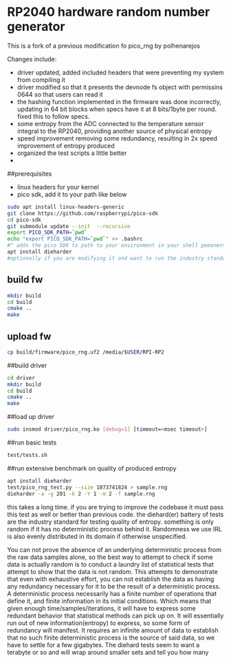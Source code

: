 # RP2040 hardware random number generator


This is a fork of a previous modification fo pico_rng by polhenarejos

Changes include:
* driver updated, added included headers that were preventing my system from compiling it
* driver modified so that it presents the devnode fs object with permissins 0644 so that users can read it
* the hashing function implemented in the firmware was done incorrectly, updating in 64 bit blocks when specs have it at 8 bits/1byte per round.  fixed this to follow specs. 
* some entropy from the ADC connected to the temperature sensor integral to the RP2040, providing another source of physical entropy
* speed improvement removing some redundancy, resulting in 2x speed improvement of entropy produced
* organized the test scripts a little better
* 

##prerequisites
* linux headers for your kernel
* pico sdk, add it to your path like below

```bash
sudo apt install linux-headers-generic
git clone https://github.com/raspberrypi/pico-sdk
cd pico-sdk
git submodule update --init  --recursive
export PICO_SDK_PATH=`pwd`
echo "export PICO_SDK_PATH=`pwd`" >> .bashrc 
#^ adds the pico SDK to path to your environment in your shell pemanently where cmake on projects like this can find it
apt install dieharder 
#optionally if you are modifying it and want to run the industry standard battery of tests
```

## build fw
```bash
mkdir build
cd build
cmake ..
make
```

## upload fw
```bash
cp build/firmware/pico_rng.uf2 /media/$USER/RPI-RP2
```

##build driver
```bash
cd driver
mkdir build
cd build
cmake ..
make
```

##load up driver
```bash
sudo insmod driver/pico_rng.ko [debug=1] [timeout=<msec timeout>]
```

##run basic tests
```bash
test/tests.sh
```

##run extensive benchmark on quality of produced entropy
```bash
apt install dieharder
test/pico_rng_test.py --size 1073741824 > sample.rng
dieharder -a -g 201 -k 2 -Y 1 -m 2 -f sample.rng
```
this takes a long time. if you are trying to improve the codebase it must pass this test as well or better than previous code. the diehard(er) battery of tests are the industry standard for testing quality of entropy. something is only random if it has no deterministic process behind it. Randomness we use IRL is also evenly distributed in its domain if otherwise unspecified. 

You can not prove the absence of an underlying deterministic process from the raw data samples alone, so the best way to attempt to check if some data is actually random is to conduct a laundry list of statistical tests that attempt to show that the data is not random. This attempts to demonstrate that even with exhaustive effort, you can not establish the data as having any redundancy necessary for it to be the result of a deterministic process. A deterministic process necessarily has a finite number of operations that define it, and finite information in its initial conditions. Which means that given enough time/samples/iterations, it will have to express some redundant behavior that statistical methods can pick up on. It will essentially run out of new information(entropy) to express, so some form of redundancy will manifest. It requires an infinite amount of data to establish that no such finite deterministic process is the source of said data, so we have to settle for a few gigabytes. The diehard tests seem to want a terabyte or so and will wrap around smaller sets and tell you how many



